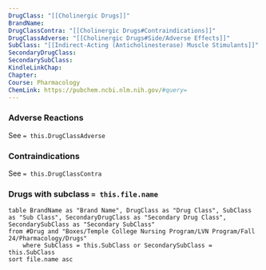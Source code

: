 ```yaml
---
DrugClass: "[[Cholinergic Drugs]]"
BrandName: 
DrugClassContra: "[[Cholinergic Drugs#Contraindications]]"
DrugClassAdverse: "[[Cholinergic Drugs#Side/Adverse Effects]]"
SubClass: "[[Indirect-Acting (Anticholinesterase) Muscle Stimulants]]"
SecondaryDrugClass: 
SecondarySubClass: 
KindleLinkChap: 
Chapter: 
Course: Pharmacology
ChemLink: https://pubchem.ncbi.nlm.nih.gov/#query=
---
```

### Adverse Reactions 
See `= this.DrugClassAdverse`

### Contraindications
See `= this.DrugClassContra`

### Drugs with subclass `= this.file.name`
```dataview
table BrandName as "Brand Name", DrugClass as "Drug Class", SubClass as "Sub Class", SecondaryDrugClass as "Secondary Drug Class", SecondarySubClass as "Secondary SubClass"
from #Drug and "Boxes/Temple College Nursing Program/LVN Program/Fall 24/Pharmacology/Drugs" 
	where SubClass = this.SubClass or SecondarySubClass = this.SubClass
sort file.name asc
```
